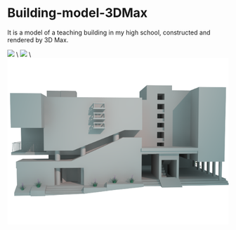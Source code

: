 # Building-model-3DMax
It is a model of a teaching building in my high school, constructed and rendered by 3D Max.  

![](https://github.com/WangSiman-Carol/Building-model-3DMax/blob/master/D_render3.png) 
\\
![](https://github.com/WangSiman-Carol/Building-model-3DMax/blob/master/D_render2.png)
\\
![](https://github.com/WangSiman-Carol/Building-model-3DMax/blob/master/D_render.png)
